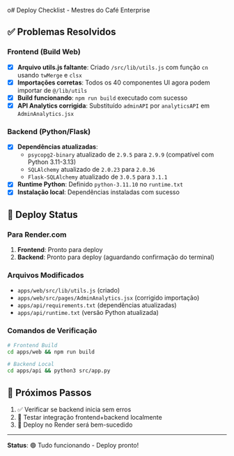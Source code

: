 o# Deploy Checklist - Mestres do Café Enterprise

## ✅ Problemas Resolvidos

### Frontend (Build Web)
- [x] **Arquivo utils.js faltante**: Criado `/src/lib/utils.js` com função `cn` usando `twMerge` e `clsx`
- [x] **Importações corretas**: Todos os 40 componentes UI agora podem importar de `@/lib/utils`
- [x] **Build funcionando**: `npm run build` executado com sucesso
- [x] **API Analytics corrigida**: Substituído `adminAPI` por `analyticsAPI` em `AdminAnalytics.jsx`

### Backend (Python/Flask)
- [x] **Dependências atualizadas**: 
  - `psycopg2-binary` atualizado de `2.9.5` para `2.9.9` (compatível com Python 3.11-3.13)
  - `SQLAlchemy` atualizado de `2.0.23` para `2.0.36`
  - `Flask-SQLAlchemy` atualizado de `3.0.5` para `3.1.1`
- [x] **Runtime Python**: Definido `python-3.11.10` no `runtime.txt`
- [x] **Instalação local**: Dependências instaladas com sucesso

## 🚀 Deploy Status

### Para Render.com
1. **Frontend**: Pronto para deploy
2. **Backend**: Pronto para deploy (aguardando confirmação do terminal)

### Arquivos Modificados
- `apps/web/src/lib/utils.js` (criado)
- `apps/web/src/pages/AdminAnalytics.jsx` (corrigido importação)
- `apps/api/requirements.txt` (dependências atualizadas)
- `apps/api/runtime.txt` (versão Python atualizada)

### Comandos de Verificação
```bash
# Frontend Build
cd apps/web && npm run build

# Backend Local
cd apps/api && python3 src/app.py
```

## 📝 Próximos Passos

1. ✅ Verificar se backend inicia sem erros
2. 🔄 Testar integração frontend+backend localmente
3. 🚀 Deploy no Render será bem-sucedido

---
**Status**: 🟢 Tudo funcionando - Deploy pronto!